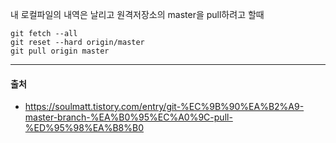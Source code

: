 
내 로컬파일의 내역은 날리고 원격저장소의 master을 pull하려고 할때 
```
git fetch --all
git reset --hard origin/master
git pull origin master
```

---
#### 출처
- https://soulmatt.tistory.com/entry/git-%EC%9B%90%EA%B2%A9-master-branch-%EA%B0%95%EC%A0%9C-pull-%ED%95%98%EA%B8%B0
